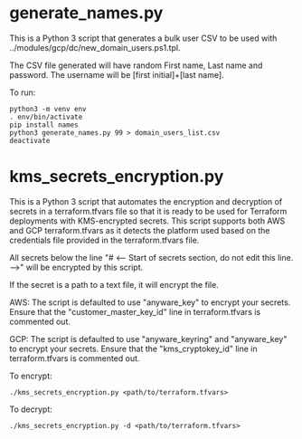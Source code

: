 # generate_names.py
This is a Python 3 script that generates a bulk user CSV to be used with ../modules/gcp/dc/new_domain_users.ps1.tpl.

The CSV file generated will have random First name, Last name and password.  The username will be [first initial]+[last name].

To run:
```
python3 -m venv env
. env/bin/activate
pip install names
python3 generate_names.py 99 > domain_users_list.csv
deactivate
```

# kms_secrets_encryption.py
This is a Python 3 script that automates the encryption and decryption of secrets in a terraform.tfvars file
so that it is ready to be used for Terraform deployments with KMS-encrypted secrets. This script supports
both AWS and GCP terraform.tfvars as it detects the platform used based on the credentials file provided
in the terraform.tfvars file.

All secrets below the line "# <-- Start of secrets section, do not edit this line. -->" will be encrypted by this script.

If the secret is a path to a text file, it will encrypt the file.

AWS: The script is defaulted to use "anyware_key" to encrypt your secrets. Ensure that the "customer_master_key_id"
line in terraform.tfvars is commented out.

GCP: The script is defaulted to use "anyware_keyring" and "anyware_key" to encrypt your secrets. Ensure that the "kms_cryptokey_id" 
line in terraform.tfvars is commented out.

To encrypt:
```
./kms_secrets_encryption.py <path/to/terraform.tfvars>
```

To decrypt:
```
./kms_secrets_encryption.py -d <path/to/terraform.tfvars>
```
